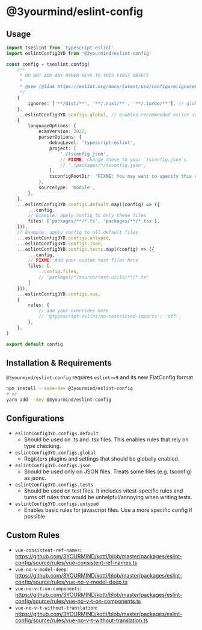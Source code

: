 # @3yourmind/eslint-config

## Usage

```ts
import tseslint from 'typescript-eslint'
import eslintConfig3YD from '@3yourmind/eslint-config'

const config = tseslint.config(
	/**
	 * DO NOT ADD ANY OTHER KEYS TO THIS FIRST OBJECT
	 *
	 * @see {@link https://eslint.org/docs/latest/use/configure/ignore#ignoring-files}
	 */
	{
		ignores: ['**/dist/**', '**/.nuxt/**', '**/.turbo/**'], // global ignores
	},
	...eslintConfig3YD.configs.global, // enables recommended eslint settings globally
	{
		languageOptions: {
			ecmaVersion: 2022,
			parserOptions: {
				debugLevel: 'typescript-eslint',
				project: [
					'./tsconfig.json',
					// FIXME: Change these to your `tsconfig.json`s
					// './packages/*/tsconfig.json',
				],
				tsconfigRootDir: 'FIXME: You may want to specify this directory',
			},
			sourceType: 'module',
		},
	},
	...eslintConfig3YD.configs.default.map((config) => ({
		...config,
		// Example: apply config to only these files
		files: ['packages/**/*.ts', 'packages/**/*.tsx'],
	})),
	// Example: apply config to all default files
	...eslintConfig3YD.configs.untyped,
	...eslintConfig3YD.configs.json,
	...eslintConfig3YD.configs.tests.map((config) => ({
		...config,
		// FIXME: Add your custom test files here
		files: [.
			..config.files,
			// 'packages/*/source/test-utils/**/*.ts'
		]
	})),
	...eslintConfig3YD.configs.vue,
	{
		rules: {
			// add your overrides here
			// '@typescript-eslint/no-restricted-imports': 'off',
		},
	},
)

export default config
```

## Installation & Requirements

`@3yourmind/eslint-config` requires `eslint>=9` and its new FlatConfig format

```sh
npm install --save-dev @3yourmind/eslint-config
# or
yarn add --dev @3yourmind/eslint-config
```

## Configurations

- `eslintConfig3YD.configs.default`
  - Should be used on .ts and .tsx files. This enables rules that rely on type checking.
- `eslintConfig3YD.configs.global`
  - Registers plugins and settings that should be globally enabled.
- `eslintConfig3YD.configs.json`
  - Should be used only on JSON files. Treats some files (e.g. tsconfig) as jsonc.
- `eslintConfig3YD.configs.tests`
  - Should be used on test files. It includes vitest-specific rules and turns off rules that would be unhelpful/annoying when writing tests.
- `eslintConfig3YD.configs.untyped`
  - Enables basic rules for javascript files. Use a more specific config if possible

## Custom Rules

- `vue-consistent-ref-names`: <https://github.com/3YOURMIND/kotti/blob/master/packages/eslint-config/source/rules/vue-consistent-ref-names.ts>
- `vue-no-v-model-deep`: <https://github.com/3YOURMIND/kotti/blob/master/packages/eslint-config/source/rules/vue-no-v-model-deep.ts>
- `vue-no-v-t-on-components`: <https://github.com/3YOURMIND/kotti/blob/master/packages/eslint-config/source/rules/vue-no-v-t-on-components.ts>
- `vue-no-v-t-without-translation`: <https://github.com/3YOURMIND/kotti/blob/master/packages/eslint-config/source/rules/vue-no-v-t-without-translation.ts>
